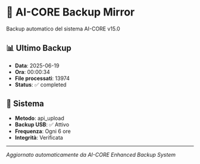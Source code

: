 # 🧬 AI-CORE Backup Mirror

Backup automatico del sistema AI-CORE v15.0

## 📊 Ultimo Backup
- **Data**: 2025-06-19
- **Ora**: 00:00:34
- **File processati**: 13974
- **Status**: ✅ completed

## 🎯 Sistema
- **Metodo**: api_upload
- **Backup USB**: ✅ Attivo
- **Frequenza**: Ogni 6 ore
- **Integrità**: Verificata

---
*Aggiornato automaticamente da AI-CORE Enhanced Backup System*
